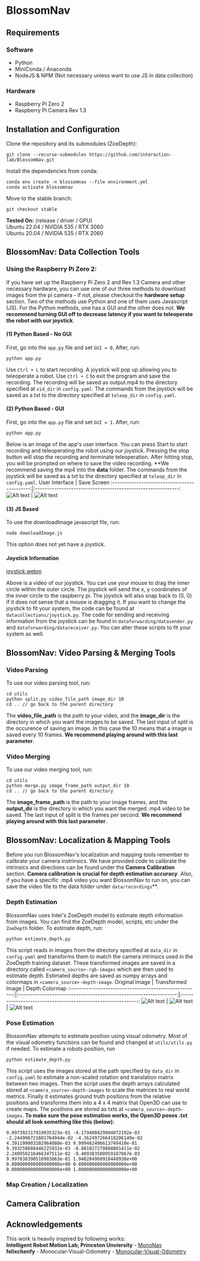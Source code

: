# BlossomNav
## Requirements
### Software
- Python
- MiniConda / Anaconda
- NodeJS & NPM (Not necessary unless want to use JS in data collection)

### Hardware
- Raspberry Pi Zero 2
- Raspberry Pi Camera Rev 1.3

## Installation and Configuration
Clone the repository and its submodules (ZoeDepth):
```
git clone --recurse-submodules https://github.com/interaction-lab/BlossomNav.git
```
Install the dependencies from conda:
```
conda env create -n blossomnav --file environment.yml
conda activate blossomnav
```
Move to the stable branch:
```
git checkout stable
```
**Tested On:** (release / driver / GPU)
<br />Ubuntu 22.04 / NVIDIA 535 / RTX 3060
<br />Ubuntu 20.04 / NVIDIA 535 / RTX 2060

## BlossomNav: Data Collection Tools
### Using the Raspberry Pi Zero 2:
If you have set up the Raspberry Pi Zero 2 and Rev 1.3 Camera and other necessary hardware, you can use one of our three methods to download images from the pi camera - if not, please checkout the **hardware setup** section. Two of the methods use Python and one of them uses Javascript (JS). For the Python methods, one has a GUI and the other does not. **We recommend turning GUI off to decrease latency if you want to teleoperate the robot with our joystick**.
#### (1) Python Based - No GUI
First, go into the ```app.py``` file and set ```GUI = 0```.  After, run:
```
python app.py
```
Use ```Ctrl + L``` to start recording. A joystick will pop up allowing you to teleoperate a robot. Use ```Ctrl + C``` to exit the program and save the recording. The recording will be saved as output.mp4 to the directory specified at ```vid_dir``` in ```config.yaml```. The commands from the joystick will be saved as a txt to the directory specified at ```teleop_dir``` in ```config.yaml```.
#### (2) Python Based - GUI
First, go into the ```app.py``` file and set ```GUI = 1```.  After, run:
```
python app.py
```
Below is an image of the app's user interface. You can press Start to start recording and teleoperating the robot using our joystick. Pressing the stop button will stop the recording and terminate teleoperation. After hitting stop, you will be prompted on where to save the video recording. **We recommend saving the mp4 into the **data** folder. The commands from the joystick will be saved as a txt to the directory specified at ```teleop_dir``` in ```config.yaml```.
User Interface                                |  Save Screen
:--------------------------------------------:|:------------------------------------------------------------:
![Alt text](./_README/gui.png?raw=true "GUI") |  ![Alt text](./_README/savescreen.png?raw=true "Save Screen")
#### (3) JS Based
To use the downloadImage javascript file, run:
```
node downloadImage.js
```
This option does not yet have a joystick.
#### Joystick Information
[joystick.webm](https://github.com/user-attachments/assets/b111f9dd-f4b0-4e2f-aa10-ce3e5d1576a8)

Above is a video of our joystick. You can use your mouse to drag the inner circle within the outer circle. The joystick will send the x, y coordinates of the inner circle to the raspberry pi. The joystick will also snap back to (0, 0) if it does not sense that a mouse is dragging it. If you want to change the joystick to fit your system, the code can be found at ```datacollections/joystick.py```. The code for sending and receiving information from the joystick can be found in ```dataforwarding/datasender.py``` and ```dataforwarding/datareceiver.py```. You can alter these scripts to fit your system as well.

## BlossomNav: Video Parsing & Merging Tools
### Video Parsing
To use our video parsing tool, run:
```
cd utils
python split.py video_file_path image_dir 10
cd .. // go back to the parent directory
```
The **video_file_path** is the path to your video, and the **image_dir** is the directory in which you want the images to be saved. The last input of split is the occurence of saving an image. In this case the 10 means that a image is saved every 10 frames. **We recommend playing around with this last parameter**.
<br />
### Video Merging
To use our video merging tool, run:
```
cd utils
python merge.py image_frame_path output_dir 10
cd .. // go back to the parent directory
```
The **image_frame_path** is the path to your image frames, and the **output_dir** is the directory in which you want the merged .mp4 video to be saved. The last input of split is the frames per second. **We recommend playing around with this last parameter**.
<br />

## BlossomNav: Localization & Mapping Tools
Before you run BlossomNav's localization and mapping tools remember to calibrate your camera instrinsics. We have provided code to calibrate the intrinsics and directions can be found under the **Camera Calibration** section. **Camera calibration is crucial for depth estimation accuracy**. Also, if you have a specific .mp4 video you want BlossomNav to run on, you can save the video file to the data folder under ```data/recordings```**.

### Depth Estimation
BlossomNav uses Intel's ZoeDepth model to estimate depth information from images. You can find the ZoeDepth model, scripts, etc under the ```ZoeDepth``` folder. To estimate depth, run: 
```
python estimate_depth.py
```
This script reads in images from the directory specified at ```data_dir``` in ```config.yaml``` and transforms them to match the camera intrinsics used in the ZoeDepth training dataset. These transformed images are saved in a directory called ```<camera_source>-rgb-images``` which are then used to estimate depth. Estimated depths are saved as numpy arrays and colormaps in ```<camera_source>-depth-image```.
Original Image                                          |  Transformed Image                                                 |  Depth Colormap
:------------------------------------------------------:|:------------------------------------------------------------------:|:------------------------------------------------------------:
![Alt text](./_README/original.jpg?raw=true "Original") |  ![Alt text](./_README/transformed.jpg?raw=true "Transformed")     |  ![Alt text](./_README/depthcolormap.jpg?raw=true "Depth")

### Pose Estimation
BlossomNav attempts to estimate position using visual odometry. Most of the visual odometry functions can be found and changed at ```utils/utils.py``` if needed. To estimate a robots position, run 
```
python estimate_depth.py
```
This script uses the images stored at the path specified by ```data_dir``` in ```config.yaml``` to estimate a non-scaled rotation and translation matrix between two images. Then the script uses the depth arrays calculated stored at ```<camera_source>-depth-images``` to scale the matrices to real world metrics. Finally it estimates ground truth positions from the relative positions and transforms them into a 4 x 4 matrix that Open3D can use to create maps. The positions are stored as txts at ```<camera_source>-depth-images```. **To make sure the pose estimation works, the Open3D poses .txt should all look something like this (below)**:
```
9.997392317919935323e-01 -4.179400429904072192e-03 -2.244996721601764944e-02 -4.362497266418206149e-02
4.391199003202964080e-03 9.999462406613749410e-01 9.393250688446225932e-03 -8.801827270860801411e-02
2.240950216466347511e-02 -9.489383500959187867e-03 9.997038390510983863e-01 1.948284960918448938e+00
0.000000000000000000e+00 0.000000000000000000e+00 0.000000000000000000e+00 1.000000000000000000e+00
```

### Map Creation / Localization


## Camera Calibration

## Acknowledgements
This work is heavily inspired by following works: 
<br />**Intelligent Robot Motion Lab, Princeton Unviersity** - [MonoNav](https://github.com/natesimon/MonoNav)
<br />**felixchenfy** - Monocular-Visual-Odometry - [Monocular-Visual-Odometry](https://github.com/felixchenfy/Monocular-Visual-Odometry)
